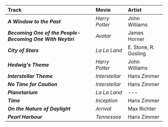 |**Track**|**Movie**|**Artist**|
|:---|:---|:---|
|***A Window to the Past***                                   |*Harry Potter*   |John Williams|
|***Becoming One of the People-Becoming One With Neytiri***   |*Avatar*         |James Horner|
|***City of Stars***                                          |*La La Land*     |E. Stone, R. Gosling|
|***Hedwig's Theme***                                         |*Harry Potter*   |John Williams|
|***Interstellar Theme***                                     |*Interstellar*   |Hans Zimmer|
|***No Time for Caution***                                    |*Interstellar*   |Hans Zimmer|
|***Planetarium***                                            |*La La Land*     |---|
|***Time***                                                   |*Inception*      |Hans Zimmer|
|***On the Nature of Daylight***                              |*Arrival*        |Max Richter|
|***Pearl Harbour***                                          |*Tennessee*      |Hans Zimmer|
